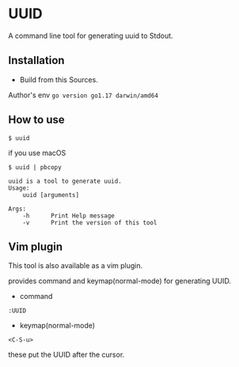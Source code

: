 # UUID

A command line tool for generating uuid to Stdout.

## Installation

-	Build from this Sources.

Author's env `go version go1.17 darwin/amd64`

## How to use

```
$ uuid
```

if you use macOS

```
$ uuid | pbcopy
```

```
uuid is a tool to generate uuid.
Usage: 
    uuid [arguments]

Args:
    -h      Print Help message
    -v      Print the version of this tool
```

## Vim plugin

This tool is also available as a vim plugin.

provides command and keymap(normal-mode) for generating UUID.

-	command

```
:UUID
```

-	keymap(normal-mode)

```
<C-S-u>
```

these put the UUID after the cursor.
